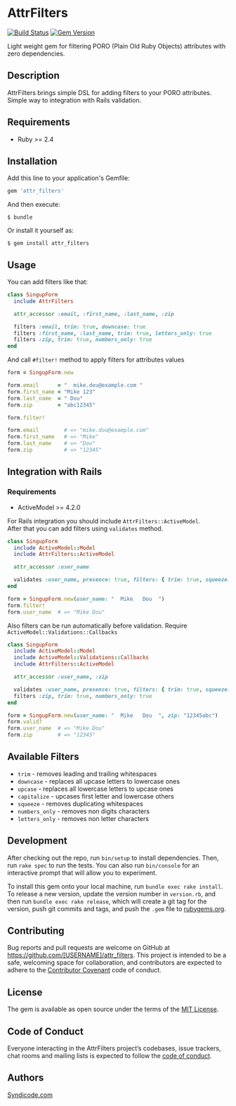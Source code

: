 # AttrFilters

[![Build Status](https://travis-ci.com/Syndicode/attr-filters.svg?branch=master)](https://travis-ci.com/Syndicode/attr-filters)
[![Gem Version](https://badge.fury.io/rb/attr_filters.svg)](https://badge.fury.io/rb/attr_filters)

Light weight gem for filtering PORO (Plain Old Ruby Objects) attributes with zero dependencies.

## Description

AttrFilters brings simple DSL for adding filters to your PORO attributes.<br>
Simple way to integration with Rails validation.

## Requirements
  - Ruby >= 2.4

## Installation

Add this line to your application's Gemfile:

```ruby
gem 'attr_filters'
```

And then execute:

    $ bundle

Or install it yourself as:

    $ gem install attr_filters

## Usage

You can add filters like that:

```ruby
class SingupForm
  include AttrFilters

  attr_accessor :email, :first_name, :last_name, :zip

  filters :email, trim: true, downcase: true
  filters :first_name, :last_name, trim: true, letters_only: true
  filters :zip, trim: true, numbers_only: true
end
```

And call `#filter!` method to apply filters for attributes values


```ruby
form = SingupForm.new

form.email      = "  mike.dou@example.com "
form.first_name = "Mike 123"
form.last_name  = " Dou"
form.zip        = "abc12345"

form.filter!

form.email        # => "mike.dou@example.com"
form.first_name   # => "Mike"
form.last_name    # => "Dou"
form.zip          # => "12345"
```

## Integration with Rails
### Requirements
  - ActiveModel >= 4.2.0

For Rails integration you should include `AttrFilters::ActiveModel`.<br>
After that you can add filters using `validates` method.

```ruby
class SingupForm
  include ActiveModel::Model
  include AttrFilters::ActiveModel

  attr_accessor :user_name

  validates :user_name, presence: true, filters: { trim: true, squeeze: true }
end

form = SingupForm.new(user_name: "  Mike   Dou  ")
form.filter!
form.user_name  # => "Mike Dou"
```

Also filters can be run automatically before validation. Require `ActiveModel::Validations::Callbacks`

```ruby
class SingupForm
  include ActiveModel::Model
  include ActiveModel::Validations::Callbacks
  include AttrFilters::ActiveModel

  attr_accessor :user_name, :zip

  validates :user_name, presence: true, filters: { trim: true, squeeze: true }
  filters :zip, trim: true, numbers_only: true
end

form = SingupForm.new(user_name: "  Mike   Dou  ", zip: "12345abc")
form.valid?
form.user_name  # => "Mike Dou"
form.zip        # => "12345"
```

## Available Filters

 - `trim` - removes leading and trailing whitespaces
 - `downcase` - replaces all upcase letters to lowercase ones
 - `upcase` - replaces all lowercase letters to upcase ones
 - `capitalize` - upcases first letter and lowercase others
 - `squeeze` - removes duplicating whitespaces
 - `numbers_only` - removes non digits characters
 - `letters_only` - removes non letter characters


## Development

After checking out the repo, run `bin/setup` to install dependencies. Then, run `rake spec` to run the tests. You can also run `bin/console` for an interactive prompt that will allow you to experiment.

To install this gem onto your local machine, run `bundle exec rake install`. To release a new version, update the version number in `version.rb`, and then run `bundle exec rake release`, which will create a git tag for the version, push git commits and tags, and push the `.gem` file to [rubygems.org](https://rubygems.org).

## Contributing

Bug reports and pull requests are welcome on GitHub at https://github.com/[USERNAME]/attr_filters. This project is intended to be a safe, welcoming space for collaboration, and contributors are expected to adhere to the [Contributor Covenant](http://contributor-covenant.org) code of conduct.

## License

The gem is available as open source under the terms of the [MIT License](https://opensource.org/licenses/MIT).

## Code of Conduct

Everyone interacting in the AttrFilters project’s codebases, issue trackers, chat rooms and mailing lists is expected to follow the [code of conduct](https://github.com/[USERNAME]/attr_filters/blob/master/CODE_OF_CONDUCT.md).

## Authors

[Syndicode.com](https://syndicode.com)
